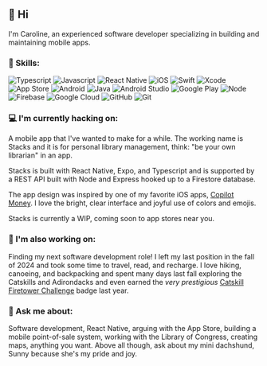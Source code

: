 ## 👋 Hi

I'm Caroline, an experienced software developer specializing in building and maintaining mobile apps.

### 🦾 Skills:

![Typescript](https://img.shields.io/badge/-TS-000000?logo=typescript)
![Javascript](https://img.shields.io/badge/-JS-000000?logo=javascript)
![React Native](https://img.shields.io/badge/-React%20Native-000000?logo=react)
![iOS](https://img.shields.io/badge/-iOS-000000?logo=apple)
![Swift](https://img.shields.io/badge/-Swift-000000?logo=swift)
![Xcode](https://img.shields.io/badge/-Xcode-000000?logo=xcode)
![App Store](https://img.shields.io/badge/-App%20Store-000000?logo=appstore)
![Android](https://img.shields.io/badge/-Android-000000?logo=android)
![Java](https://img.shields.io/badge/-Java-000000?logo=java)
![Android Studio](https://img.shields.io/badge/-Android%20Studio-000000?logo=androidstudio)
![Google Play](https://img.shields.io/badge/-Google%20Play-000000?logo=googleplay)
![Node](https://img.shields.io/badge/-Node.js-000000?logo=node.js)
![Firebase](https://img.shields.io/badge/-Firebase-000000?logo=firebase)
![Google Cloud](https://img.shields.io/badge/-GCP-000000?logo=googlecloud)
![GitHub](https://img.shields.io/badge/-GitHub-000000?logo=github)
![Git](https://img.shields.io/badge/-git-000000?logo=git)

### 💻 I'm currently hacking on:

A mobile app that I've wanted to make for a while. The working name is Stacks and it is for personal library management, think: "be your own librarian" in an app.

Stacks is built with React Native, Expo, and Typescript and is supported by a REST API built with Node and Express hooked up to a Firestore database.

The app design was inspired by one of my favorite iOS apps, [Copilot Money](https://copilot.money). I love the bright, clear interface and joyful use of colors and emojis.

Stacks is currently a WIP, coming soon to app stores near you.

### 📝 I'm also working on:

Finding my next software development role! I left my last position in the fall of 2024 and took some time to travel, read, and recharge. I love hiking, canoeing, and backpacking and spent many days last fall exploring the Catskills and Adirondacks and even earned the _very prestigious_ [Catskill Firetower Challenge](https://dec.ny.gov/things-to-do/hiking/catskills-fire-tower-challenge) badge last year.

### 🌭 Ask me about:

Software development, React Native, arguing with the App Store, building a mobile point-of-sale system, working with the Library of Congress, creating maps, anything you want. Above all though, ask about my mini dachshund, Sunny because she's my pride and joy.

<!--
**shea12/shea12** is a ✨ _special_ ✨ repository because its `README.md` (this file) appears on your GitHub profile.
-->
